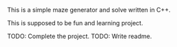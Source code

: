 This is a simple maze generator and solve written in C++.

This is supposed to be fun and learning project.

TODO: Complete the project.
TODO: Write readme.
